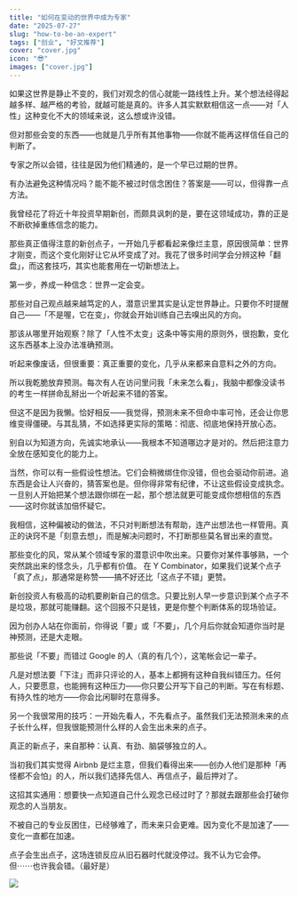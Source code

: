 ```yaml
---
title: "如何在变动的世界中成为专家"
date: "2025-07-27"
slug: "how-to-be-an-expert"
tags: ["创业", "好文推荐"]
cover: "cover.jpg"
icon: "😎"
images: ["cover.jpg"]
---
```

如果这世界是静止不变的，我们对观念的信心就能一路线性上升。某个想法经得起越多样、越严格的考验，就越可能是真的。许多人其实默默相信这一点——对「人性」这种变化不大的领域来说，这么想或许没错。



但对那些会变的东西——也就是几乎所有其他事物——你就不能再这样信任自己的判断了。



专家之所以会错，往往是因为他们精通的，是一个早已过期的世界。



有办法避免这种情况吗？能不能不被过时信念困住？答案是——可以，但得靠一点方法。



我曾经花了将近十年投资早期新创，而颇具讽刺的是，要在这领域成功，靠的正是不断砍掉重练信念的能力。



那些真正值得注意的新创点子，一开始几乎都看起来像烂主意，原因很简单：世界才刚变，而这个变化刚好让它从坏变成了对。我花了很多时间学会分辨这种「翻盘」，而这套技巧，其实也能套用在一切新想法上。



第一步，养成一种信念：世界一定会变。



那些对自己观点越来越笃定的人，潜意识里其实是认定世界静止。只要你不时提醒自己——「不是喔，它在变」，你就会开始训练自己去嗅出风的方向。



那该从哪里开始观察？除了「人性不太变」这条中等实用的原则外，很抱歉，变化这东西基本上没办法准确预测。



听起来像废话，但很重要：真正重要的变化，几乎从来都来自意料之外的方向。



所以我乾脆放弃预测。每次有人在访问里问我「未来怎么看」，我脑中都像没读书的考生一样拼命乱掰出一个听起来不错的答案。



但这不是因为我懒。恰好相反——我觉得，预测未来不但命中率可怜，还会让你思维变得僵硬。与其乱猜，不如选择更实际的策略：彻底、彻底地保持开放心态。



别自以为知道方向，先诚实地承认——我根本不知道哪边才是对的。然后把注意力全放在感知变化的能力上。



当然，你可以有一些假设性想法。它们会稍微绑住你没错，但也会驱动你前进。追东西是会让人兴奋的，猜答案也是。但你得非常有纪律，不让这些假设变成执念。
一旦别人开始把某个想法跟你绑在一起，那个想法就更可能变成你想相信的东西——这时你就该加倍怀疑它。



我相信，这种偏被动的做法，不只对判断想法有帮助，连产出想法也一样管用。真正的诀窍不是「刻意去想」，而是解决问题时，不打断那些莫名冒出来的直觉。



那些变化的风，常从某个领域专家的潜意识中吹出来。只要你对某件事够熟，一个突然跳出来的怪念头，几乎都有价值。
在 Y Combinator，如果我们说某个点子「疯了点」，那通常是称赞——搞不好还比「这点子不错」更赞。



新创投资人有极高的动机要刷新自己的信念。只要比别人早一步意识到某个点子不是垃圾，那就可能赚翻。这个回报不只是钱，更是你整个判断体系的现场验证。



因为创办人站在你面前，你得说「要」或「不要」，几个月后你就会知道你当时是神预测，还是大走眼。



那些说「不要」而错过 Google 的人（真的有几个），这笔帐会记一辈子。



凡是对想法要「下注」而非只评论的人，基本上都拥有这种自我纠错压力。任何人，只要愿意，也能拥有这种压力——你只要公开写下自己的判断。写在有标题、有持久性的地方——你会比闲聊时在意得多。



另一个我很常用的技巧：一开始先看人，不先看点子。虽然我们无法预测未来的点子长什么样，但我很能预测什么样的人会生出未来的点子。



真正的新点子，来自那种：认真、有劲、脑袋够独立的人。



当初我们其实觉得 Airbnb 是烂主意，但我们看得出来——创办人他们是那种「再怪都不会怕」的人，所以我们选择先信人、再信点子，最后押对了。



这招其实通用：想要快一点知道自己什么观念已经过时了？那就去跟那些会打破你观念的人当朋友。



不被自己的专业反困住，已经够难了，而未来只会更难。因为变化不是加速了——变化一直都在加速。



点子会生出点子，这场连锁反应从旧石器时代就没停过。我不认为它会停。
但⋯⋯也许我会错。（最好是）




![](https://prod-files-secure.s3.us-west-2.amazonaws.com/112d0858-5090-4d34-a606-b75eb8d65fd2/46476355-9cf3-4e99-9b7a-3531bc426380/1000202064.png?X-Amz-Algorithm=AWS4-HMAC-SHA256&X-Amz-Content-Sha256=UNSIGNED-PAYLOAD&X-Amz-Credential=ASIAZI2LB466ZVU76ER3%2F20250919%2Fus-west-2%2Fs3%2Faws4_request&X-Amz-Date=20250919T091422Z&X-Amz-Expires=3600&X-Amz-Security-Token=IQoJb3JpZ2luX2VjEFUaCXVzLXdlc3QtMiJGMEQCIHJXQ%2B2SLnPvR%2FMTOdnEfR7jTU8ktA5aArMFm1ZV%2FJyoAiBty8eejIYlJw13rVJnK1pPnOkYmELjICxY60dHWCNKxyqIBAjO%2F%2F%2F%2F%2F%2F%2F%2F%2F%2F8BEAAaDDYzNzQyMzE4MzgwNSIM6%2BFV6SLAEffJ081AKtwDpavNjrmuBOcrr1Gf%2FpJynoAAOqhc9NN6BlwodABI58ueFkFuQsADkneyoKqsraMd0Ykb%2Bl%2FBddEqf447wjs2tWHgwIkWUSdC4U61%2FHgPcSv%2Bk9QIB2RyRcdHBI5g55%2FUmQIjeGCmGxeQV%2BkSoXdIKnqVpiLIFqn4JSMeFIsuXrPH87JTH74cltUzR1CmmNgwWvLW%2FpiWfN3mBu1Woq02b0ZGYdoCI45GjsfZ7pXjyyqUNH0Y9EgOV4khW6Wcjp0ptewYF5oqwJvZnrK%2F8xETMrkhVH%2F3yukV80pGJhxHt3OK3mCDkaIHdDFVx9RR3V8HKp8nA%2Btaw9TKJUbiIHvemu1dDMG8DSTOyJF1HVd6F7C0aDDK6g3wz8nV4H9hbQ4Qk%2FJifQx8khha7AzxqHvSbjhU7g5gMoCaFVEltpEekTj%2BhJt8bQFG%2Bt4q4a1nfLHEURMpEIqUw4ZFFqOMIxpv8AJAGOCVzXYZWtixxSLKEzG%2BZlzdH9IyJ7yE789fWo%2FMzllyvJIAIdoumR6lPf5ZKB41zHb0ExL%2BkCsmFgvcvJUaf3p%2Fpw8mKhAWFS%2FSTSjTX10OdI7j1NGBMHp05vgtvr3X12u6mFrXC43PEbvqnIOUd1KM6sZvA05NxzcwxLmzxgY6pgGfxijTWyuzmXPKt3GgT4kz2GO9Dh9YsL7yxgwWdF2paBN5e%2BkqrtlLOi%2FAON9fAKYQVsvU8ctY2EiMnipxN%2FoJFtLFjdNEpMS9umSQNoh8Mq%2Bs0jwNG4xzHAVxRRu%2FMtSSJTNYBYSTPLwDfsniEnXusdcZnUL63ypIfidylXX%2BVguH%2BRcM0Pjli%2F3IKNLrgQiiaV9sPHtzKlp%2FsYe%2FqfJpeAUe0Cci&X-Amz-Signature=4efd0454dc49a193f841f80b58c6b68bff3d361998a214291b22d80ba0247bbb&X-Amz-SignedHeaders=host&x-amz-checksum-mode=ENABLED&x-id=GetObject)

